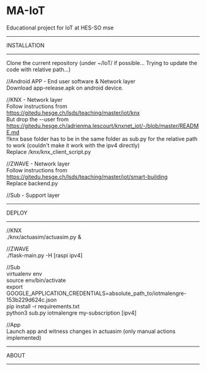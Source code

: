 # MA-IoT
Educational project for IoT at HES-SO mse

**********************
INSTALLATION
**********************
Clone the current repository (under ~/IoT/ if possible... Trying to update the code with relative path...)

//Android APP - End user software & Network layer  
Download app-release.apk on android device.

//KNX - Network layer  
Follow instructions from https://gitedu.hesge.ch/lsds/teaching/master/iot/knx  
But drop the --user from https://gitedu.hesge.ch/adrienma.lescourt/knxnet_iot/-/blob/master/README.md  
!!knx base folder has to be in the same folder as sub.py for the relative path to work (couldn't make it work with the ipv4 directly)  
Replace /knx/knx_client_script.py  

//ZWAVE - Network layer  
Follow instructions from https://gitedu.hesge.ch/lsds/teaching/master/iot/smart-building  
Replace backend.py  

//Sub - Support layer  


**********************
DEPLOY
**********************

//KNX  
./knx/actuasim/actuasim.py &


//ZWAVE  
./flask-main.py -H [raspi ipv4]

//Sub  
virtualenv env  
source env/bin/activate  
export GOOGLE_APPLICATION_CREDENTIALS=absolute_path_to/iotmalengre-153b229d624c.json  
pip install -r requirements.txt  
python3 sub.py iotmalengre my-subscription [ipv4]  

//App  
Launch app and witness changes in actuasim (only manual actions implemented)  


**********************
ABOUT
**********************
